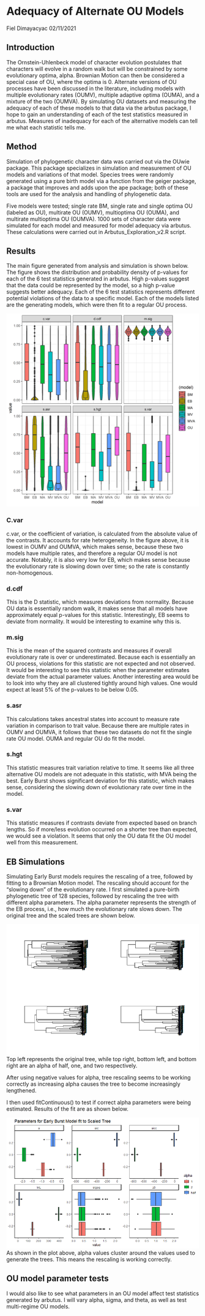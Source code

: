 Adequacy of Alternate OU Models
================
Fiel Dimayacyac
02/11/2021

## Introduction

The Ornstein-Uhlenbeck model of character evolution postulates that
characters will evolve in a random walk but will be constrained by some
evolutionary optima, alpha. Brownian Motion can then be considered a
special case of OU, where the optima is 0. Alternate versions of OU
processes have been discussed in the literature, including models with
multiple evolutionary rates (OUMV), multiple adaptive optima (OUMA), and
a mixture of the two (OUMVA). By simulating OU datasets and measuring
the adequacy of each of these models to that data via the arbutus
package, I hope to gain an understanding of each of the test statistics
measured in arbutus. Measures of inadequacy for each of the alternative
models can tell me what each statistic tells me.

## Method

Simulation of phylogenetic character data was carried out via the OUwie
package. This package specializes in simulation and measurement of OU
models and variations of that model. Species trees were randomly
generated using a pure birth model via a function from the geiger
package, a package that improves and adds upon the ape package; both of
these tools are used for the analysis and handling of phylogenetic data.

Five models were tested; single rate BM, single rate and single optima
OU (labeled as OU), multirate OU (OUMV), multioptima OU (OUMA), and
multirate multioptima OU (OUMVA). 1000 sets of character data were
simulated for each model and measured for model adequacy via arbutus.
These calculations were carried out in Arbutus\_Exploration\_v2.R
script.

## Results

The main figure generated from analysis and simulation is shown below.
The figure shows the distribution and probability density of p-values
for each of the 6 test statistics generated in arbutus. High p-values
suggest that the data could be represented by the model, so a high
p-value suggests better adequacy. Each of the 6 test statistics
represents different potential violations of the data to a specific
model. Each of the models listed are the generating models, which were
then fit to a regular OU process.

![](Arbutus_Exploration/violin_all_models.png "P value distribution of test statistics")

### C.var

c.var, or the coefficient of variation, is calculated from the absolute
value of the contrasts. It accounts for rate heterogeneity. In the
figure above, it is lowest in OUMV and OUMVA, which makes sense, because
these two models have multiple rates, and therefore a regular OU model
is not accurate. Notably, it is also very low for EB, which makes sense
because the evolutionary rate is slowing down over time; so the rate is
constantly non-homogenous.

### d.cdf

This is the D statistic, which measures deviations from normality.
Because OU data is essentially random walk, it makes sense that all
models have approximately equal p-values for this statistic.
Interestingly, EB seems to deviate from normality. It would be
interesting to examine why this is.

### m.sig

This is the mean of the squared contrasts and measures if overall
evolutionary rate is over or underestimated. Because each is essentially
an OU process, violations for this statistic are not expected and not
observed. It would be interesting to see this statistic when the
parameter estimates deviate from the actual parameter values. Another
interesting area would be to look into why they are all clustered
tightly around high values. One would expect at least 5% of the p-values
to be below 0.05.

### s.asr

This calculations takes ancestral states into account to measure rate
variation in comparison to trait value. Because there are multiple rates
in OUMV and OUMVA, it follows that these two datasets do not fit the
single rate OU model. OUMA and regular OU do fit the model.

### s.hgt

This statistic measures trait variation relative to time. It seems like
all three alternative OU models are not adequate in this statistic, with
MVA being the best. Early Burst shows significant deviation for this
statistic, which makes sense, considering the slowing down of
evolutionary rate over time in the model.

### s.var

This statistic measures if contrasts deviate from expected based on
branch lengths. So if more/less evolution occurred on a shorter tree
than expected, we would see a violation. It seems that only the OU data
fit the OU model well from this measurement.

## EB Simulations

Simulating Early Burst models requires the rescaling of a tree, followed
by fitting to a Brownian Motion model. The rescaling should account for
the “slowing down” of the evolutionary rate. I first simulated a
pure-birth phylogenetic tree of 128 species, followed by rescaling the
tree with different alpha parameters. The alpha parameter represents the
strength of the EB process, i.e., how much the evolutionary rate slows
down. The original tree and the scaled trees are shown below.

![](Arbutus_Exploration/EB_tests/treeplot.png "Phylogenetic trees") Top
left represents the original tree, while top right, bottom left, and
bottom right are an alpha of half, one, and two respectively.

After using negative values for alpha, tree rescaling seems to be
working correctly as increasing alpha causes the tree to become
increasingly lengthened.

I then used fitContinuous() to test if correct alpha parameters were
being estimated. Results of the fit are as shown below.

![](Arbutus_Exploration/EB_tests/EB_fit_parameters.png) As shown in the
plot above, alpha values cluster around the values used to generate the
trees. This means the rescaling is working correctly.

## OU model parameter tests

I would also like to see what parameters in an OU model affect test
statistics generated by arbutus. I will vary alpha, sigma, and theta, as
well as test multi-regime OU models.
